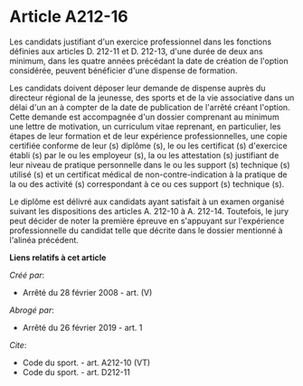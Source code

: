 # Article A212-16

Les candidats justifiant d'un exercice professionnel dans les fonctions définies aux articles D. 212-11 et D. 212-13, d'une
durée de deux ans minimum, dans les quatre années précédant la date de création de l'option considérée, peuvent bénéficier
d'une dispense de formation. 

Les candidats doivent déposer leur demande de dispense auprès du directeur régional de la jeunesse, des sports et de la vie
associative dans un délai d'un an à compter de la date de publication de l'arrêté créant l'option. Cette demande est
accompagnée d'un dossier comprenant au minimum une lettre de motivation, un curriculum vitae reprenant, en particulier, les
étapes de leur formation et de leur expérience professionnelles, une copie certifiée conforme de leur (s) diplôme (s), le ou
les certificat (s) d'exercice établi (s) par le ou les employeur (s), la ou les attestation (s) justifiant de leur niveau de
pratique personnelle dans le ou les support (s) technique (s) utilisé (s) et un certificat médical de non-contre-indication à
la pratique de la ou des activité (s) correspondant à ce ou ces support (s) technique (s). 

Le diplôme est délivré aux candidats ayant satisfait à un examen organisé suivant les dispositions des articles A. 212-10 à
A. 212-14. Toutefois, le jury peut décider de noter la première épreuve en s'appuyant sur l'expérience professionnelle du
candidat telle que décrite dans le dossier mentionné à l'alinéa précédent.

**Liens relatifs à cet article**

_Créé par_:

  - Arrêté du 28 février 2008 - art. (V)

_Abrogé par_:

  - Arrêté du 26 février 2019 - art. 1

_Cite_:

  - Code du sport. - art. A212-10 (VT)
  - Code du sport. - art. D212-11
